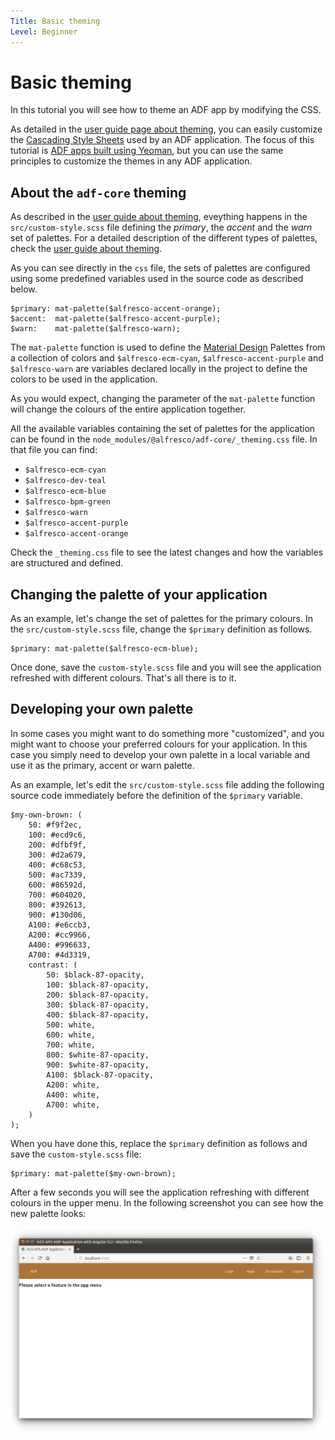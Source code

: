 ```yaml
---
Title: Basic theming
Level: Beginner
---
```


# Basic theming

In this tutorial you will see how to theme an ADF app by modifying the CSS. 

As detailed in the [user guide page about theming](../user-guide/theming.md), you can easily customize the [Cascading Style Sheets](https://en.wikipedia.org/wiki/Cascading_Style_Sheets) used by an ADF application. The focus of this tutorial is [ADF apps built using Yeoman](./creating-the-app-using-yeoman.md), but you can use the same principles to customize the themes in any ADF application.

## About the `adf-core` theming 

As described in the [user guide about theming](../user-guide/theming.md), eveything happens in the `src/custom-style.scss` file defining the *primary*, the *accent* and the *warn* set of palettes. For a detailed description of the different types of palettes, check the [user guide about theming](../user-guide/theming.md).

As you can see directly in the `css` file, the sets of palettes are configured using some predefined variables used in the source code as described below.

    $primary: mat-palette($alfresco-accent-orange);
    $accent:  mat-palette($alfresco-accent-purple);
    $warn:    mat-palette($alfresco-warn);

The `mat-palette` function is used to define the [Material Design](https://material.io/design/introduction/) Palettes from a collection of colors and `$alfresco-ecm-cyan`, `$alfresco-accent-purple` and `$alfresco-warn` are variables declared locally in the project to define the colors to be used in the application.

As you would expect, changing the parameter of the `mat-palette` function will change the colours of the entire application together.

All the available variables containing the set of palettes for the application can be found in the `node_modules/@alfresco/adf-core/_theming.css` file. In that file you can find:

 - `$alfresco-ecm-cyan`
 - `$alfresco-dev-teal`
 - `$alfresco-ecm-blue`
 - `$alfresco-bpm-green`
 - `$alfresco-warn`
 - `$alfresco-accent-purple`
 - `$alfresco-accent-orange`

Check the `_theming.css` file to see the latest changes and how the variables are structured and defined.

## Changing the palette of your application

As an example, let's change the set of palettes for the primary colours. In the `src/custom-style.scss` file, change the `$primary` definition as follows.

    $primary: mat-palette($alfresco-ecm-blue);

Once done, save the `custom-style.scss` file and you will see the application refreshed with different colours. That's all there is to it.

## Developing your own palette

In some cases you might want to do something more "customized", and you might want to choose your preferred colours for your application. In this case you simply need to develop your own palette in a local variable and use it as the primary, accent or warn palette.

As an example, let's edit the `src/custom-style.scss` file adding the following source code immediately before the definition of the `$primary` variable.

    $my-own-brown: (
        50: #f9f2ec,
        100: #ecd9c6,
        200: #dfbf9f,
        300: #d2a679,
        400: #c68c53,
        500: #ac7339,
        600: #86592d,
        700: #604020,
        800: #392613,
        900: #130d06,
        A100: #e6ccb3,
        A200: #cc9966,
        A400: #996633,
        A700: #4d3319,
        contrast: (
            50: $black-87-opacity,
            100: $black-87-opacity,
            200: $black-87-opacity,
            300: $black-87-opacity,
            400: $black-87-opacity,
            500: white,
            600: white,
            700: white,
            800: $white-87-opacity,
            900: $white-87-opacity,
            A100: $black-87-opacity,
            A200: white,
            A400: white,
            A700: white,
        )
    );

When you have done this, replace the `$primary` definition as follows and save the `custom-style.scss` file:

    $primary: mat-palette($my-own-brown);

After a few seconds you will see the application refreshing with different colours in the upper menu. In the following screenshot you can see how the new palette looks:

![theming_palette](../docassets/images/theming_palette.png)
